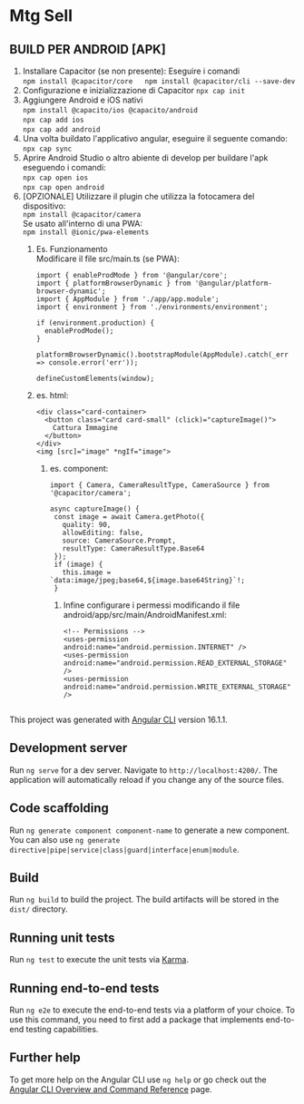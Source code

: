 # Mtg Sell


## BUILD PER ANDROID [APK] 
1. Installare Capacitor (se non presente): Eseguire i comandi  
`npm install @capacitor/core  
npm install @capacitor/cli --save-dev`
2. Configurazione e inizializzazione di Capacitor `npx cap init`
3. Aggiungere Android e iOS nativi  
`npm install @capacito/ios @capacito/android`  
`npx cap add ios`  
`npx cap add android`
4. Una volta buildato l'applicativo angular, eseguire il seguente comando:  
 `npx cap sync`
5. Aprire Android Studio o altro abiente di develop per buildare l'apk eseguendo i comandi:  
`npx cap open ios`  
`npx cap open android`  
6. [OPZIONALE] Utilizzare il plugin che utilizza la fotocamera del dispositivo:  
   `npm install @capacitor/camera`  
   Se usato all'interno di una PWA:  
`npm install @ionic/pwa-elements`
   1. Es. Funzionamento  
      Modificare  il file src/main.ts (se PWA):

      ```
      import { enableProdMode } from '@angular/core';
      import { platformBrowserDynamic } from '@angular/platform-browser-dynamic';
      import { AppModule } from './app/app.module';
      import { environment } from './environments/environment';
      
      if (environment.production) {
        enableProdMode();
      } 
      
      platformBrowserDynamic().bootstrapModule(AppModule).catch(_err => console.error('err'));
      
      defineCustomElements(window);
   2. es. html:
      ```
      <div class="card-container>
        <button class="card card-small" (click)="captureImage()">
          Cattura Immagine
        </button>
      </div>
      <img [src]="image" *ngIf="image">   
      ```
      1. es. component:
         ```
         import { Camera, CameraResultType, CameraSource } from '@capacitor/camera';
   
         async captureImage() {
          const image = await Camera.getPhoto({
            quality: 90,
            allowEditing: false,
            source: CameraSource.Prompt,
            resultType: CameraResultType.Base64
          });
          if (image) {
            this.image = `data:image/jpeg;base64,${image.base64String}`!;
          }
         ```
         1. Infine configurare i permessi modificando il file android/app/src/main/AndroidManifest.xml:
            ```
            <!-- Permissions -->
            <uses-permission android:name="android.permission.INTERNET" />
            <uses-permission android:name="android.permission.READ_EXTERNAL_STORAGE" />
            <uses-permission android:name="android.permission.WRITE_EXTERNAL_STORAGE" />
             
            ```

This project was generated with [Angular CLI](https://github.com/angular/angular-cli) version 16.1.1.

## Development server

Run `ng serve` for a dev server. Navigate to `http://localhost:4200/`. The application will automatically reload if you change any of the source files.

## Code scaffolding

Run `ng generate component component-name` to generate a new component. You can also use `ng generate directive|pipe|service|class|guard|interface|enum|module`.

## Build

Run `ng build` to build the project. The build artifacts will be stored in the `dist/` directory.

## Running unit tests

Run `ng test` to execute the unit tests via [Karma](https://karma-runner.github.io).

## Running end-to-end tests

Run `ng e2e` to execute the end-to-end tests via a platform of your choice. To use this command, you need to first add a package that implements end-to-end testing capabilities.

## Further help

To get more help on the Angular CLI use `ng help` or go check out the [Angular CLI Overview and Command Reference](https://angular.io/cli) page.

